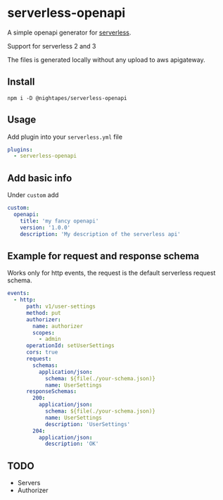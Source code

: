 # serverless-openapi

A simple openapi generator for [serverless](serverless.com).

Support for serverless 2 and 3

The files is generated locally without any upload to aws apigateway.

## Install

`npm i -D @nightapes/serverless-openapi`

## Usage

Add plugin into your `serverless.yml` file

```yml
plugins:
  - serverless-openapi
```

## Add basic info

Under `custom` add

```yml
custom:
  openapi:
    title: 'my fancy openapi'
    version: '1.0.0'
    description: 'My description of the serverless api'
```

## Example for request and response schema

Works only for http events, the request is the default serverless request schema.

```yml
events:
  - http:
      path: v1/user-settings
      method: put
      authorizer:
        name: authorizer
        scopes:
          - admin
      operationId: setUserSettings
      cors: true
      request:
        schemas:
          application/json:
            schema: ${file(./your-schema.json)}
            name: UserSettings
      responseSchemas:
        200:
          application/json:
            schema: ${file(./your-schema.json)}
            name: UserSettings
            description: 'UserSettings'
        204:
          application/json:
            description: 'OK'
```

## TODO

- Servers
- Authorizer
